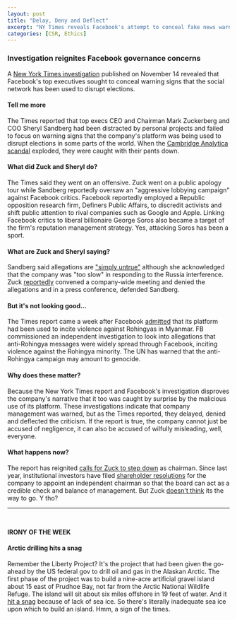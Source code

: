 ```yaml
---
layout: post
title: "Delay, Deny and Deflect"
excerpt: "NY Times reveals Facebook's attempt to conceal fake news warnings. And read the ironic news of the week."
categories: [CSR, Ethics]
---
```


### Investigation reignites Facebook governance concerns

A <a href="https://www.nytimes.com/2018/11/14/technology/facebook-data-russia-election-racism.html?module=inline" target="_blank">New York Times investigation</a> published on November 14 revealed that Facebook's top executives sought to conceal warning signs that the social network has been used to disrupt elections.

#### Tell me more

The Times reported that top execs CEO and Chairman Mark Zuckerberg and COO Sheryl Sandberg had been distracted by personal projects and failed to focus on warning signs that the company's platform was being used to disrupt elections in some parts of the world. When the <a href="https://www.vox.com/policy-and-politics/2018/3/23/17151916/facebook-cambridge-analytica-trump-diagram" target="__blank">Cambridge Analytica scandal</a> exploded, they were caught with their pants down.

#### What did Zuck and Sheryl do?

The Times said they went on an offensive. Zuck went on a public apology tour while Sandberg reportedly oversaw an "aggressive lobbying campaign" against Facebook critics. Facebook reportedly employed a Republic opposition research firm, Definers Public Affairs, to discredit activists and shift public attention to rival companies such as Google and Apple. Linking Facebook critics to liberal billionaire George Soros also became a target of the firm's reputation management strategy. Yes, attacking Soros has been a sport.

#### What are Zuck and Sheryl saying?

Sandberg said allegations are <a href="https://www.cnbc.com/2018/11/16/facebooks-sheryl-sandberg-responds-to-new-york-times-investigation.html" target="_blank">"simply untrue"</a> although she acknowledged that the company was "too slow" in responding to the Russia interference. Zuck <a href="https://www.nytimes.com/2018/11/17/technology/facebook-mark-zuckerberg.html" target="_blank">reportedly</a> convened a company-wide meeting and denied the allegations and in a press conference, defended Sandberg.

#### But it's not looking good...

The Times report came a week after Facebook <a href="https://www.bbc.com/news/world-asia-46105934" target="_blank">admitted</a> that its platform had been used to incite violence against Rohingyas in Myanmar. FB commissioned an independent investigation to look into allegations that anti-Rohingya messages were widely spread through Facebook, inciting violence against the Rohingya minority. The UN has warned that the anti-Rohingya campaign may amount to genocide.

#### Why does these matter?

Because the New York Times report and Facebook's investigation disproves the company's narrative that it too was caught by surprise by the malicious use of its platform. These investigations indicate that company management was warned, but as the Times reported, they delayed, denied and deflected the criticism. If the report is true, the company cannot just be accused of negligence, it can also be accused of wilfully misleading, well, everyone.

#### What happens now?

The report has reignited <a href="https://www.telegraph.co.uk/technology/2018/11/16/facebook-investors-call-mark-zuckerberg-resign-chairman-following/" target="_blank">calls for Zuck to step down</a> as chairman. Since last year, institutional investors have filed <a href="https://www.reuters.com/article/us-facebook-shareholders/at-facebook-public-funds-join-push-to-remove-zuckerberg-as-chairman-idUSKCN1MR2GY" target="_blank">shareholder resolutions</a> for the company to appoint an independent chairman so that the board can act as a credible check and balance of management. But Zuck <a href="https://www.businessinsider.com/mark-zuckerberg-is-not-going-to-step-down-as-facebook-chairman-2018-11" target="_blank">doesn't think</a> its the way to go. Y tho?

* * *
<br />

**IRONY OF THE WEEK**

#### **Arctic drilling hits a snag**

Remember the Liberty Project? It's the project that had been given the go-ahead by the US federal gov to drill oil and gas in the Alaskan Arctic. The first phase of the project was to build a nine-acre artificial gravel island about 15 east of Prudhoe Bay, not far from the Arctic National Wildlife Refuge. The island will sit about six miles offshore in 19 feet of water. And it <a href="https://www.theguardian.com/environment/2018/nov/15/arctic-oil-drilling-texas-hilcorp-beaufort-sea" target="_blank">hit a snag</a> because of lack of sea ice. So there's literally inadequate sea ice upon which to build an island. Hmm, a sign of the times.

